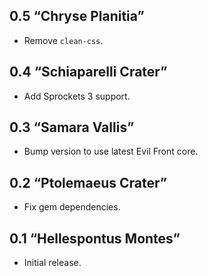 ## 0.5 “Chryse Planitia”

* Remove `clean-css`.

## 0.4 “Schiaparelli Crater”

* Add Sprockets 3 support.

## 0.3 “Samara Vallis”

* Bump version to use latest Evil Front core.

## 0.2 “Ptolemaeus Crater”

* Fix gem dependencies.

## 0.1 “Hellespontus Montes”

* Initial release.
